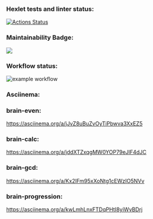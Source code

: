 ### Hexlet tests and linter status:
[![Actions Status](https://github.com/alex-p14/python-project-lvl1/workflows/hexlet-check/badge.svg)](https://github.com/alex-p14/python-project-lvl1/actions)

### Maintainability Badge:
<a href="https://codeclimate.com/github/codeclimate/codeclimate/maintainability"><img src="https://api.codeclimate.com/v1/badges/a99a88d28ad37a79dbf6/maintainability" /></a>

### Workflow status:
![example workflow](https://github.com/alex-p14/python-project-lvl1/actions/workflows/hexlet-linter.yml/badge.svg)

### Asciinema:
   ### brain-even:
   https://asciinema.org/a/jJvZ8uBuZvOyTiPbwva3XxEZ5

   ### brain-calc:
   https://asciinema.org/a/jddXTZxqgMW0YOP79eJlF4dJC

   ### brain-gcd:
   https://asciinema.org/a/Kx2IFm95xXoNtg1cEWzIO5NVv

   ### brain-progression:
   https://asciinema.org/a/kwLmhLnxFTDqPHtI8yiWvBDrj
